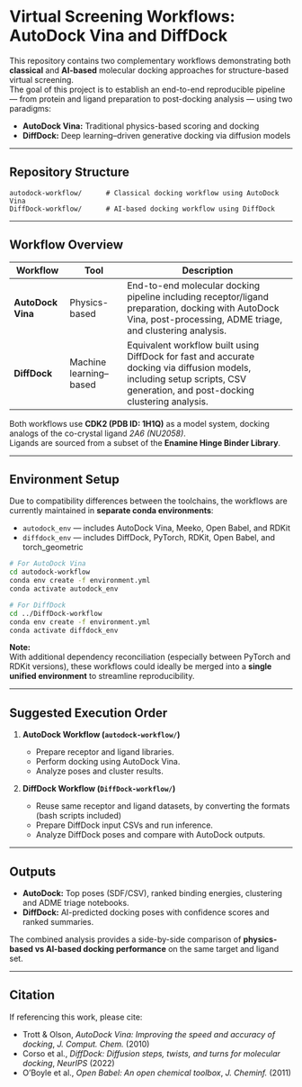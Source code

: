 # Virtual Screening Workflows: AutoDock Vina and DiffDock

This repository contains two complementary workflows demonstrating both **classical** and **AI-based** molecular docking approaches for structure-based virtual screening.  
The goal of this project is to establish an end-to-end reproducible pipeline — from protein and ligand preparation to post-docking analysis — using two paradigms:

- **AutoDock Vina:** Traditional physics-based scoring and docking  
- **DiffDock:** Deep learning–driven generative docking via diffusion models

---

## Repository Structure

```
autodock-workflow/      # Classical docking workflow using AutoDock Vina
DiffDock-workflow/      # AI-based docking workflow using DiffDock
```

---

## Workflow Overview

| Workflow | Tool | Description |
|-----------|------|-------------|
| **AutoDock Vina** | Physics-based | End-to-end molecular docking pipeline including receptor/ligand preparation, docking with AutoDock Vina, post-processing, ADME triage, and clustering analysis. |
| **DiffDock** | Machine learning–based | Equivalent workflow built using DiffDock for fast and accurate docking via diffusion models, including setup scripts, CSV generation, and post-docking clustering analysis. |

Both workflows use **CDK2 (PDB ID: 1H1Q)** as a model system, docking analogs of the co-crystal ligand *2A6 (NU2058)*.  
Ligands are sourced from a subset of the **Enamine Hinge Binder Library**.

---

## Environment Setup

Due to compatibility differences between the toolchains, the workflows are currently maintained in **separate conda environments**:

- `autodock_env` — includes AutoDock Vina, Meeko, Open Babel, and RDKit  
- `diffdock_env` — includes DiffDock, PyTorch, RDKit, Open Babel, and torch_geometric

```bash
# For AutoDock Vina
cd autodock-workflow
conda env create -f environment.yml
conda activate autodock_env

# For DiffDock
cd ../DiffDock-workflow
conda env create -f environment.yml
conda activate diffdock_env
```

**Note:**  
With additional dependency reconciliation (especially between PyTorch and RDKit versions), these workflows could ideally be merged into a **single unified environment** to streamline reproducibility.

---

## Suggested Execution Order

1. **AutoDock Workflow (`autodock-workflow/`)**
   - Prepare receptor and ligand libraries.
   - Perform docking using AutoDock Vina.
   - Analyze poses and cluster results.

2. **DiffDock Workflow (`DiffDock-workflow/`)**
   - Reuse same receptor and ligand datasets, by converting the formats (bash scripts included)
   - Prepare DiffDock input CSVs and run inference.
   - Analyze DiffDock poses and compare with AutoDock outputs.

---

## Outputs

- **AutoDock:** Top poses (SDF/CSV), ranked binding energies, clustering and ADME triage notebooks.  
- **DiffDock:** AI-predicted docking poses with confidence scores and ranked summaries.  

The combined analysis provides a side-by-side comparison of **physics-based vs AI-based docking performance** on the same target and ligand set.

---

## Citation

If referencing this work, please cite:

- Trott & Olson, *AutoDock Vina: Improving the speed and accuracy of docking*, *J. Comput. Chem.* (2010)  
- Corso et al., *DiffDock: Diffusion steps, twists, and turns for molecular docking*, *NeurIPS* (2022)  
- O’Boyle et al., *Open Babel: An open chemical toolbox*, *J. Cheminf.* (2011)
